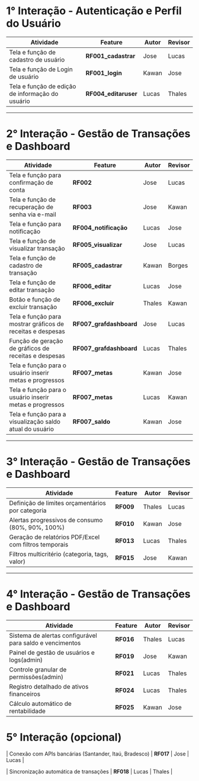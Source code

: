 # 1° Interação - Autenticação e Perfil do Usuário

| Atividade                                        | Feature               | Autor  | Revisor |
|--------------------------------------------------|-----------------------|--------|---------|
| Tela e função de cadastro de usuário             | **RF001_cadastrar**   | Jose   | Lucas   |
| Tela e função de Login de usuário                | **RF001_login**       | Kawan  | Jose    |
| Tela e função de edição de informação do usuário | **RF004_editaruser**  | Lucas  | Thales  |


----

# 2° Interação - Gestão de Transações e **Dashboard**

| Atividade                                                  | Feature                 | Autor  | Revisor |
|------------------------------------------------------------|-------------------------|--------|---------|
| Tela e função para confirmação de conta                    | **RF002**               | Jose   | Lucas   |
| Tela e função de recuperação de senha via e-mail           | **RF003**               | Jose   | Kawan   |
| Tela e função para notificação                             | **RF004_notificação**   | Lucas  | Jose    |
| Tela e função de visualizar transação                      | **RF005_visualizar**    | Jose   | Lucas   |
| Tela e função de cadastro de transação                     | **RF005_cadastrar**     | Kawan  | Borges  |
| Tela e função de editar transação                          | **RF006_editar**        | Lucas  | Jose    |
| Botão e função de excluir transação                        | **RF006_excluir**       | Thales | Kawan   |
| Tela e função para mostrar gráficos de receitas e despesas | **RF007_grafdashboard** | Jose   | Lucas   | 
| Função de geração de gráficos de receitas e despesas       | **RF007_grafdashboard** | Lucas  | Thales  |
| Tela e função para o usuário inserir metas e progressos    | **RF007_metas**         | Kawan  | Jose    |
| Tela e função para o usuário inserir metas e progressos    | **RF007_metas**         | Lucas  | Kawan   |
| Tela e função para a visualização saldo atual do usuário   | **RF007_saldo**         | Kawan  | Jose    |

----

# 3° Interação - Gestão de Transações e **Dashboard**

| Atividade                                                  | Feature                 | Autor  | Revisor |
|------------------------------------------------------------|-------------------------|--------|---------|
| Definição de limites orçamentários por categoria           | **RF009**               | Thales | Lucas   |
| Alertas progressivos de consumo (80%, 90%, 100%)           | **RF010**               | Kawan  | Jose    |
| Geração de relatórios PDF/Excel com filtros temporais      | **RF013**               | Lucas  | Thales  |
| Filtros multicritério (categoria, tags, valor)             | **RF015**               | Jose   | Kawan   | 

----

# 4° Interação - Gestão de Transações e **Dashboard**

| Atividade                                                  | Feature                 | Autor  | Revisor |
|------------------------------------------------------------|-------------------------|--------|---------|
| Sistema de alertas configurável para saldo e vencimentos   | **RF016**               | Thales | Lucas   |
| Painel de gestão de usuários e logs(admin)                 | **RF019**               | Jose   | Kawan   |
| Controle granular de permissões(admin)                     | **RF021**               | Lucas  | Thales  |
| Registro detalhado de ativos financeiros                   | **RF024**               | Lucas  | Thales  |
| Cálculo automático de rentabilidade                        | **RF025**               | Kawan  | Jose    | 

# 5° Interação (opcional)

| Conexão com APIs bancárias (Santander, Itaú, Bradesco)     | **RF017**               | Jose   | Lucas   |

| Sincronização automática de transações                     | **RF018**               | Lucas  | Thales  |

